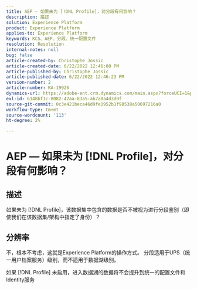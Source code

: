 ```yaml
---
title: AEP — 如果未为 [!DNL Profile]，对分段有何影响？
description: 描述
solution: Experience Platform
product: Experience Platform
applies-to: Experience Platform
keywords: KCS、AEP、分段、统一配置文件
resolution: Resolution
internal-notes: null
bug: false
article-created-by: Christophe Jossic
article-created-date: 6/22/2022 12:46:00 PM
article-published-by: Christophe Jossic
article-published-date: 6/22/2022 12:46:23 PM
version-number: 2
article-number: KA-19926
dynamics-url: https://adobe-ent.crm.dynamics.com/main.aspx?forceUCI=1&pagetype=entityrecord&etn=knowledgearticle&id=203a4843-29f2-ec11-bb3d-6045bd0158c7
exl-id: 6148bf1c-8082-42aa-83a5-ab7a8a4d3d0f
source-git-commit: 0c3e421beca46d9fe1952b1f98538a50697216a0
workflow-type: tm+mt
source-wordcount: '113'
ht-degree: 2%

---
```


# AEP — 如果未为 [!DNL Profile]，对分段有何影响？

## 描述

如果未为 [!DNL Profile]，该数据集中包含的数据是否不被视为进行分段鉴别（即使我们在该数据集/架构中指定了身份）？

## 分辨率

不，根本不考虑，这就是Experience Platform的操作方式。 分段适用于UPS（统一用户档案服务）级别，而不适用于数据湖级别。

如果 [!DNL Profile] 未启用，进入数据湖的数据将不会提升到统一的配置文件和Identity服务
